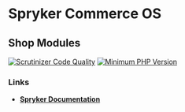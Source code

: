 # Spryker Commerce OS

## Shop Modules
[![Scrutinizer Code Quality](https://scrutinizer-ci.com/g/spryker/spryker-shop-core/badges/quality-score.png?b=master)](https://scrutinizer-ci.com/g/spryker/spryker-shop-core/?branch=master)
[![Minimum PHP Version](https://img.shields.io/badge/php-%3E%3D%207.4-8892BF.svg)](https://php.net/)

### Links
- **[Spryker Documentation](https://docs.spryker.com/)**
